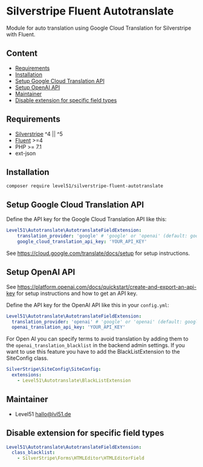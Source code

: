 # Silverstripe Fluent Autotranslate
Module for auto translation using Google Cloud Translation for Silverstripe with Fluent.

## Content
- [Requirements](#requirements)
- [Installation](#installation)
- [Setup Google Cloud Translation API](#setup-google-cloud-translation-api)
- [Setup OpenAI API](#setup-openai-api)
- [Maintainer](#maintainer)
- [Disable extension for specific field types](#disable-extension-for-specific-field-types)

## Requirements
- [Silverstripe](https://github.com/silverstripe/silverstripe-framework) ^4 || ^5
- [Fluent](https://github.com/tractorcow-farm/silverstripe-fluent) >=4
- PHP >= 7.1
- ext-json

## Installation
`composer require level51/silverstripe-fluent-autotranslate`

## Setup Google Cloud Translation API
Define the API key for the Google Cloud Translation API like this:

```yaml
Level51\Autotranslate\AutotranslateFieldExtension:
    translation_provider: 'google' # 'google' or 'openai' (default: google)
    google_cloud_translation_api_key: 'YOUR_API_KEY'
```

See https://cloud.google.com/translate/docs/setup for setup instructions.

## Setup OpenAI API
See https://platform.openai.com/docs/quickstart/create-and-export-an-api-key for setup instructions and how to get an API key.

Define the API key for the OpenAI API like this in your `config.yml`:

```yaml
Level51\Autotranslate\AutotranslateFieldExtension:
  translation_provider: 'openai' # 'google' or 'openai' (default: google)
  openai_translation_api_key: 'YOUR_API_KEY'
```

For Open AI you can specify terms to avoid translation by adding them to the `openai_translation_blacklist` in the backend admin settings.
If you want to use this feature you have to add the BlackListExtension to the SiteConfig class.

```yaml
SilverStripe\SiteConfig\SiteConfig:
  extensions:
    - Level51\Autotranslate\BlackListExtension
```

## Maintainer
- Level51 <hallo@lvl51.de>

## Disable extension for specific field types
```yaml
Level51\Autotranslate\AutotranslateFieldExtension:
  class_blacklist:
    - SilverStripe\Forms\HTMLEditor\HTMLEditorField
```

